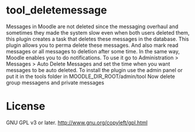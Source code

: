 # tool_deletemessage
Messages in Moodle are not deleted since the messaging overhaul and sometimes they made the system slow even when both users
deleted them, this plugin creates a task that deletes these messages in the database.
This plugin allows you to perma delete these messages. And also mark read messages or all messages to deletion after
some time. In the same way, Moodle enables you to do notifications.
To use it go to Administration > Messages > Auto Delete Messages and set the time
when you want messages to be auto deleted.
To install the plugin use the admin panel or put it in the tools folder in MOODLE_DIR_ROOT/admin/tool
Now delete group messagens and private messages

License
=======

GNU GPL v3 or later. http://www.gnu.org/copyleft/gpl.html